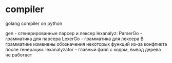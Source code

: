 # compiler
golang compiler on python

gen - сгенерированные парсер и лексер
lexanalyz:
  ParserGo - грамматика для парсера
  LexerGo - грамматика для лексера
    В грамматике изменены обозначения некоторых функций из-за конфликта после генерации.
  lexanalyzator - главный файл с кодом, вывод дерева не работает
